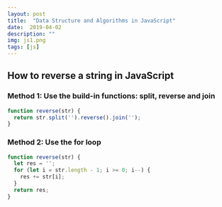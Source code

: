 ```yaml
---
layout: post
title:  "Data Structure and Algorithms in JavaScript"
date:  2019-04-02
description: ""
img: js1.png
tags: [js]
---
```


## How to reverse a string in JavaScript

### Method 1: Use the build-in functions: split, reverse and join
```javascript
function reverse(str) {
  return str.split('').reverse().join('');
}
```
### Method 2: Use the for loop

```javascript
function reverse(str) {
  let res = '';
  for (let i = str.length - 1; i >= 0; i--) {
    res += str[i];
  }
  return res;
}
```